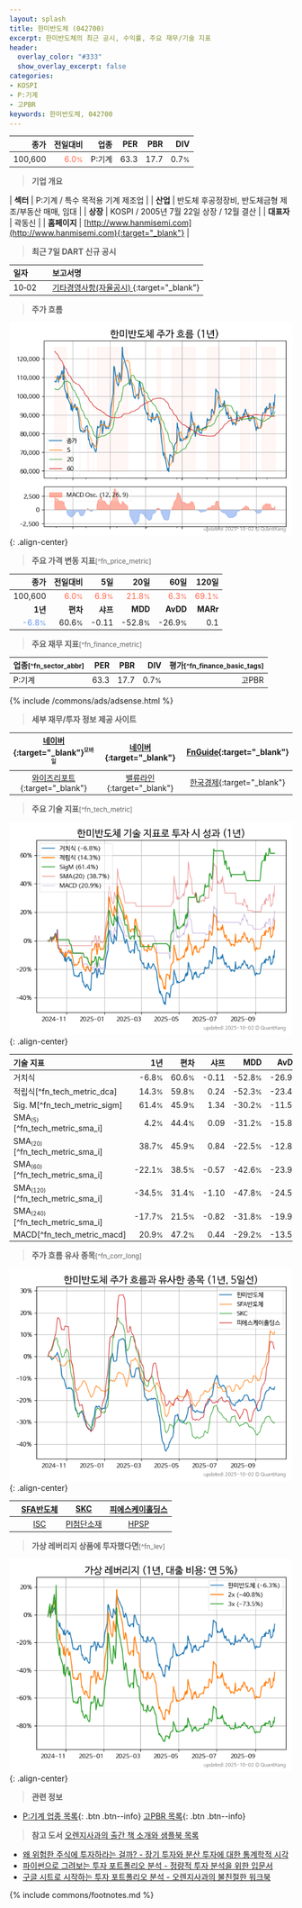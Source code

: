 ```yaml
---
layout: splash
title: 한미반도체 (042700)
excerpt: 한미반도체의 최근 공시, 수익률, 주요 재무/기술 지표
header:
  overlay_color: "#333"
  show_overlay_excerpt: false
categories:
- KOSPI
- P:기계
- 고PBR
keywords: 한미반도체, 042700
---
```


| **종가** | **전일대비** | **업종** | **PER** | **PBR** | **DIV** |
| -------: | -----------: | -------: | ------: | ------: | ------: |
| 100,600 | <span style="color: tomato">6.0<small>%</small></span> | P:기계 | 63.3 | 17.7 | 0.7<small>%</small> |

<!-- more -->


> **기업 개요**<a id="company"></a>

| <span style="white-space:nowrap;">**섹터**</span> | P:기계 / 특수 목적용 기계 제조업 |
| <span style="white-space:nowrap;">**산업**</span> | 반도체 후공정장비, 반도체금형 제조/부동산 매매, 임대 |
| <span style="white-space:nowrap;">**상장**</span> | KOSPI / 2005년 7월 22일 상장 / 12월 결산 |
| <span style="white-space:nowrap;">**대표자**</span> | 곽동신 |
| <span style="white-space:nowrap;">**홈페이지**</span> | [http://www.hanmisemi.com](http://www.hanmisemi.com){:target="_blank"} |


> **최근 7일 DART 신규 공시**<a id="dart"></a>

| **일자** |      | **보고서명** |
| :------- | :--- | :----------- |
| 10&#x2011;02 | | [기타경영사항(자율공시)              ](https://dart.fss.or.kr/dsaf001/main.do?rcpNo=20251002800046){:target="_blank"} |


> **주가 흐름**<a id="price"></a>

![042700](/stock/images/042700.png){: .align-center}


> **주요 가격 변동 지표**<small>[^fn_price_metric]</small>

| **종가** | **전일대비** | **5일** | **20일** | **60일** | **120일** |
| -------: | -----------: | ------: | -------: | -------: | --------: |
| 100,600 | <span style="color: tomato">6.0<small>%</small></span> | <span style="color: tomato">6.9<small>%</small></span> | <span style="color: tomato">21.8<small>%</small></span> | <span style="color: tomato">6.3<small>%</small></span> | <span style="color: tomato">69.1<small>%</small></span> |
| **1년** | **편차** | **샤프** | **MDD** | **AvDD** | **MARr** |
| <span style="color: cornflowerblue">-6.8<small>%</small></span> | 60.6<small>%</small> | -0.11 | -52.8<small>%</small> | -26.9<small>%</small> | 0.1 |


> **주요 재무 지표**<small>[^fn_finance_metric]</small>

| **업종**<small>[^fn_sector_abbr]</small> | **PER** | **PBR** | **DIV** | **평가**<small>[^fn_finance_basic_tags]</small> |
| :--------------------------------------- | ------: | ------: | ------: | ----------------------------------------------: |
| P:기계 | 63.3 | 17.7 | 0.7<small>%</small> | 고PBR |



{% include /commons/ads/adsense.html %}

> **세부 재무/투자 정보 제공 사이트**

| [네이버](https://m.stock.naver.com/domestic/stock/042700/finance/summary){:target="_blank"}<sup><small>모바일</small></sup> | [네이버](https://finance.naver.com/item/coinfo.naver?code=042700){:target="_blank"} | [FnGuide](https://comp.fnguide.com/SVO2/ASP/SVD_Invest.asp?gicode=A042700&MenuYn=Y){:target="_blank"} |
| :---: | :---: | :---: |
| [와이즈리포트](https://comp.wisereport.co.kr/company/c1040001.aspx?cmp_cd=042700){:target="_blank"} | [밸류라인](https://www.valueline.co.kr/finance/summary/042700){:target="_blank"} | [한국경제](https://markets.hankyung.com/stock/042700/financial-summary){:target="_blank"} |


> **주요 기술 지표**<small>[^fn_tech_metric]</small>


![042700](/stock/images/042700_tech.png){: .align-center}

| **기술 지표** | **1년** | **편차** | **샤프** | **MDD** | **AvDD** |
| :------------ | ------: | -----------: | -------: | ------: | -------: |
| 거치식 | -6.8<small>%</small> | 60.6<small>%</small> | -0.11 | -52.8<small>%</small> | -26.9<small>%</small> |
| 적립식[^fn_tech_metric_dca] | 14.3<small>%</small> | 59.8<small>%</small> | 0.24 | -52.3<small>%</small> | -23.4<small>%</small> |
| Sig. M[^fn_tech_metric_sigm] | 61.4<small>%</small> | 45.9<small>%</small> | 1.34 | -30.2<small>%</small> | -11.5<small>%</small> |
| SMA<small><sub>(5)</sub></small>[^fn_tech_metric_sma_i] | 4.2<small>%</small> | 44.4<small>%</small> | 0.09 | -31.2<small>%</small> | -15.8<small>%</small> |
| SMA<small><sub>(20)</sub></small>[^fn_tech_metric_sma_i] | 38.7<small>%</small> | 45.9<small>%</small> | 0.84 | -22.5<small>%</small> | -12.8<small>%</small> |
| SMA<small><sub>(60)</sub></small>[^fn_tech_metric_sma_i] | -22.1<small>%</small> | 38.5<small>%</small> | -0.57 | -42.6<small>%</small> | -23.9<small>%</small> |
| SMA<small><sub>(120)</sub></small>[^fn_tech_metric_sma_i] | -34.5<small>%</small> | 31.4<small>%</small> | -1.10 | -47.8<small>%</small> | -24.5<small>%</small> |
| SMA<small><sub>(240)</sub></small>[^fn_tech_metric_sma_i] | -17.7<small>%</small> | 21.5<small>%</small> | -0.82 | -31.8<small>%</small> | -19.9<small>%</small> |
| MACD[^fn_tech_metric_macd] | 20.9<small>%</small> | 47.2<small>%</small> | 0.44 | -29.2<small>%</small> | -13.5<small>%</small> |


> **주가 흐름 유사 종목**<a id="corr"></a><small>[^fn_corr_long]</small>

![042700](/stock/images/042700_corr.png){: .align-center}

|       | [SFA반도체](/036540/) | [SKC](/011790/) | [피에스케이홀딩스](/031980/) |
| :---: | :------------------------------------: | :------------------------------------: | :------------------------------------: |
|       | [ISC](/095340/) | [PI첨단소재](/178920/) | [HPSP](/403870/) |


> **가상 레버리지 상품에 투자했다면**<a id="2x"></a><small>[^fn_lev]</small>

![042700](/stock/images/042700_2x.png){: .align-center}


> **관련 정보**

- [P:기계 업종 목록](/stats/sector/kospi_업종_기계_종목/){: .btn .btn--info} [고PBR 목록](/fn/fn_high_pbr/){: .btn .btn--info}

> **참고 도서** [오렌지사과의 출간 책 소개와 샘플북 목록](https://kongdori.tistory.com/691)

- [왜 위험한 주식에 투자하라는 걸까? - 장기 투자와 분산 투자에 대한 통계학적 시각](https://kongdori.tistory.com/421)
- [파이썬으로 그려보는 투자 포트폴리오 분석  - 정량적 투자 분석을 위한 입문서](https://kongdori.tistory.com/643)
- [구글 시트로 시작하는 투자 포트폴리오 분석 - 오렌지사과의 불친절한 워크북](https://kongdori.tistory.com/449)


{% include commons/footnotes.md %}